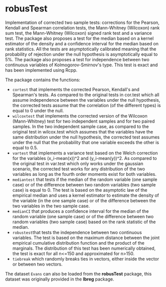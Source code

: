 # robusTest

Implementation of corrected two sample tests: corrections for the Pearson, Kendall and Spearman correlation tests, 
 the Mann-Whitney (Wilcoxon) rank sum test, the Mann-Whitney (Wilcoxon) signed rank test and a variance test. 
 The package also proposes a test for the median based on a kernel estimator of the density and a confidence interval for the median based on rank statistics. All the tests are asymptotically calibrated meaning that
the probability of rejection under the null hypothesis is asymptotically equal to 5%. The package also proposes a test for independence between two continuous variables of Kolmogorov-Smirnov's type. This test is exact and has been implemented using Rcpp.

The package contains the functions:

- `cortest` that implements the corrected Pearson, Kendall's and Spearman's tests. As compared to the original tests in cor.test which all assume independence between the variables under the null hypothesis, the corrected tests assume that the correlation (of the different types) is equal to 0 under the null.
- `wilcoxtest` that implements the corrected version of the Wilcoxon (Mann-Whitney) test for two independent samples and for two paired samples. In the two independent sample case, as compared to the original test in wilcox.test which assumes that the variables have the same distribution under the null hypothesis, the corrected test assumes under the null that the probability that one variable exceeds the other is equal to 0.5.
- `vartest` that implements a variance test based on the Welch correction for the variables (x_i-mean(x))^2 and (y_i-mean(y))^2. As compared to the original test in var.test which only works under the gaussian scenario, the corrected test works for any distribution of the two variables as long as the fourth order moments exist for both variables.
- `mediantest` that tests if the median of the random variable (one sample case) or of the difference between two random variables (two sample case) is equal to 0.  The test is based on the asymptotic law of the empirical median and uses a kernel estimator to estimate the density of the variable (in the one sample case) or of the difference between the two variables in the two sample case.
- `medianCI` that produces a confidence interval for the median of the random variable (one sample case) or of the difference between two random variables (two sample case) based on the rank statistic of the median.
- `robustest`that tests the independence between two continuous variables. The test is based on the maximum distance between the joint empirical cumulative distribution function and the product of the marginals. The distribution of this test has been numerically obtained, the test is exact for all n<=150 and approximated for n>150.
- `tiebreak` which randomly breaks ties in vectors, either inside the vector or between two vectors.

The dataset `Evans` can also be loaded from the **robusTest** package, this dataset was originally provided in the **lbreg** package.

